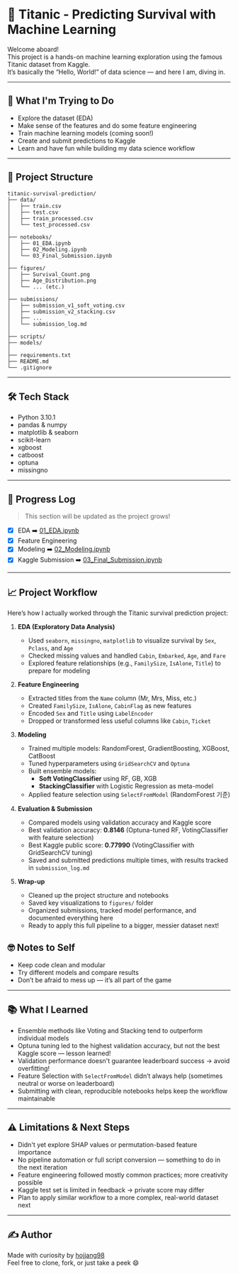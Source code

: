 # 🚢 Titanic - Predicting Survival with Machine Learning

Welcome aboard!  
This project is a hands-on machine learning exploration using the famous Titanic dataset from Kaggle.  
It’s basically the “Hello, World!” of data science — and here I am, diving in.

---

## 🎯 What I'm Trying to Do

- Explore the dataset (EDA)
- Make sense of the features and do some feature engineering
- Train machine learning models (coming soon!)
- Create and submit predictions to Kaggle
- Learn and have fun while building my data science workflow

---

## 📁 Project Structure

```
titanic-survival-prediction/
├── data/                  
│   ├── train.csv
│   ├── test.csv
│   ├── train_processed.csv
│   └── test_processed.csv
│
├── notebooks/             
│   ├── 01_EDA.ipynb
│   ├── 02_Modeling.ipynb
│   └── 03_Final_Submission.ipynb
│
├── figures/              
│   ├── Survival_Count.png
│   ├── Age_Distribution.png
│   └── ... (etc.)
│
├── submissions/           
│   ├── submission_v1_soft_voting.csv
│   ├── submission_v2_stacking.csv
│   ├── ...
│   └── submission_log.md
│
├── scripts/              
├── models/                
│
├── requirements.txt       
├── README.md              
└── .gitignore            
```

---

## 🛠️ Tech Stack

- Python 3.10.1  
- pandas & numpy  
- matplotlib & seaborn  
- scikit-learn  
- xgboost  
- catboost  
- optuna  
- missingno

---

## 📝 Progress Log

> This section will be updated as the project grows!

- [x] EDA ➡️ [01_EDA.ipynb](./notebooks/01_EDA.ipynb)  
- [x] Feature Engineering  
- [x] Modeling ➡️ [02_Modeling.ipynb](./notebooks/02_Modeling.ipynb)  
- [x] Kaggle Submission ➡️ [03_Final_Submission.ipynb](./notebooks/03_Final_Submission.ipynb)

---

## 📈 Project Workflow

Here’s how I actually worked through the Titanic survival prediction project:

1. **EDA (Exploratory Data Analysis)**  
   - Used `seaborn`, `missingno`, `matplotlib` to visualize survival by `Sex`, `Pclass`, and `Age`  
   - Checked missing values and handled `Cabin`, `Embarked`, `Age`, and `Fare`  
   - Explored feature relationships (e.g., `FamilySize`, `IsAlone`, `Title`) to prepare for modeling

2. **Feature Engineering**  
   - Extracted titles from the `Name` column (Mr, Mrs, Miss, etc.)  
   - Created `FamilySize`, `IsAlone`, `CabinFlag` as new features  
   - Encoded `Sex` and `Title` using `LabelEncoder`  
   - Dropped or transformed less useful columns like `Cabin`, `Ticket`

3. **Modeling**  
   - Trained multiple models: RandomForest, GradientBoosting, XGBoost, CatBoost  
   - Tuned hyperparameters using `GridSearchCV` and `Optuna`  
   - Built ensemble models:  
     - **Soft VotingClassifier** using RF, GB, XGB  
     - **StackingClassifier** with Logistic Regression as meta-model  
   - Applied feature selection using `SelectFromModel` (RandomForest 기준)

4. **Evaluation & Submission**  
   - Compared models using validation accuracy and Kaggle score  
   - Best validation accuracy: **0.8146** (Optuna-tuned RF, VotingClassifier with feature selection)  
   - Best Kaggle public score: **0.77990** (VotingClassifier with GridSearchCV tuning)  
   - Saved and submitted predictions multiple times, with results tracked in `submission_log.md`

5. **Wrap-up**  
   - Cleaned up the project structure and notebooks  
   - Saved key visualizations to `figures/` folder  
   - Organized submissions, tracked model performance, and documented everything here  
   - Ready to apply this full pipeline to a bigger, messier dataset next!


## 🤓 Notes to Self

- Keep code clean and modular
- Try different models and compare results
- Don’t be afraid to mess up — it’s all part of the game


---

## 📚 What I Learned

- Ensemble methods like Voting and Stacking tend to outperform individual models
- Optuna tuning led to the highest validation accuracy, but not the best Kaggle score — lesson learned!
- Validation performance doesn't guarantee leaderboard success → avoid overfitting!
- Feature Selection with `SelectFromModel` didn’t always help (sometimes neutral or worse on leaderboard)
- Submitting with clean, reproducible notebooks helps keep the workflow maintainable

---

## ⚠️ Limitations & Next Steps

- Didn't yet explore SHAP values or permutation-based feature importance  
- No pipeline automation or full script conversion — something to do in the next iteration  
- Feature engineering followed mostly common practices; more creativity possible  
- Kaggle test set is limited in feedback → private score may differ  
- Plan to apply similar workflow to a more complex, real-world dataset next

---


## ✍️ Author

Made with curiosity by [hojjang98](https://github.com/hojjang98)  
Feel free to clone, fork, or just take a peek 😄
